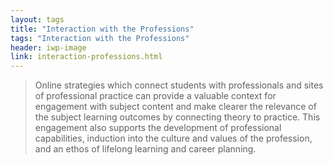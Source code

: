 ```yaml
---
layout: tags
title: "Interaction with the Professions"
tags: "Interaction with the Professions"
header: iwp-image
link: interaction-professions.html
---
```


> Online strategies which connect students with professionals and sites of professional practice can provide a valuable context for engagement with subject content and make clearer the relevance of the subject learning outcomes by connecting theory to practice. This engagement also supports the development of professional capabilities, induction into the culture and values of the profession, and an ethos of lifelong learning and career planning.